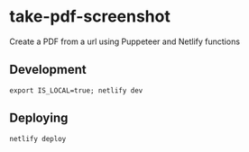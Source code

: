 # take-pdf-screenshot

Create a PDF from a url using Puppeteer and Netlify functions

## Development

```
export IS_LOCAL=true; netlify dev
```

## Deploying
```
netlify deploy
```

